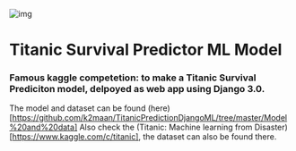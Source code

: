 ![img](https://user-images.githubusercontent.com/59442907/97291421-e8235c00-186f-11eb-9936-f6dfd581c9dc.jpg)

# Titanic Survival Predictor ML Model 

### Famous kaggle competetion: to make a Titanic Survival Prediciton model, delpoyed as web app using Django 3.0.
The model and dataset can be found (here)[https://github.com/k2maan/TitanicPredictionDjangoML/tree/master/Model%20and%20data]
Also check the (Titanic: Machine learning from Disaster)[https://www.kaggle.com/c/titanic], the dataset can also be found there.

